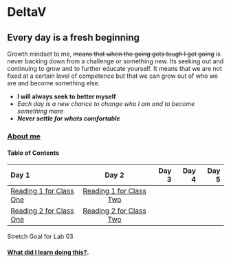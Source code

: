 # DeltaV
## Every day is a fresh beginning

Growth mindset to me, ~~means that when the going gets tough I get going~~ is never backing down from a challenge or something new. Its seeking out and continuing to grow and to further educate yourself. It means that we are not fixed at a certain level of competence but that we can grow out of who we are and become something else. 
- **I will always seek to better myself**
-  *Each day is a new chance to change who I am and to become something more* 
- ***Never settle for whats comfortable*** 

### [About me](AboutMe.md)

#### Table of Contents


| Day 1                                     | Day 2                                    | Day 3        | Day 4        | Day 5       |
| :-------------                            | :----------:                             | -----------: | -----------: | -----------:|
|  [Reading 1 for Class One](Reading-01.md) | [Reading 1 for Class Two](Reading-03.md) |              |              |             |
|  [Reading 2 for Class One](Reading-02.md) | [Reading 2 for Class Two](Reading-04.md) |              |              |             |

Stretch Goal for Lab 03
#### [What did I learn doing this?](WhatILearned.md).